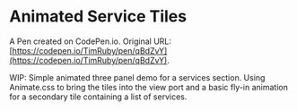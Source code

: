 # Animated Service Tiles

A Pen created on CodePen.io. Original URL: [https://codepen.io/TimRuby/pen/qBdZvY](https://codepen.io/TimRuby/pen/qBdZvY).

WIP: Simple animated three panel demo for a services section. Using Animate.css to bring the tiles into the view port and a basic fly-in animation for a secondary tile containing a list of services.